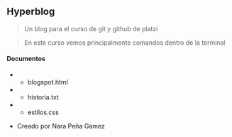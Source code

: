 ## **Hyperblog** 
>Un blog para el curso de git y github de platzi

> En este curso vemos principalmente comandos dentro de la terminal

#### Documentos
 - - blogspot.html
 - - historia.txt
 - - estilos.css
 
 
>  


- Creado por Nara Peña Gamez
